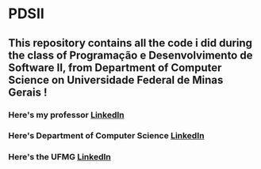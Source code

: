 # PDSII
## This repository contains all the code i did during the class of Programação e Desenvolvimento de Software II, from Department of Computer Science on Universidade Federal de Minas Gerais !
### Here's my professor [LinkedIn](https://www.linkedin.com/in/gleison-souza-diniz-mendonca/)
### Here's Department of Computer Science [LinkedIn](https://www.linkedin.com/school/dcc-ufmg/)
### Here's the UFMG [LinkedIn](https://www.linkedin.com/school/ufmg/)
